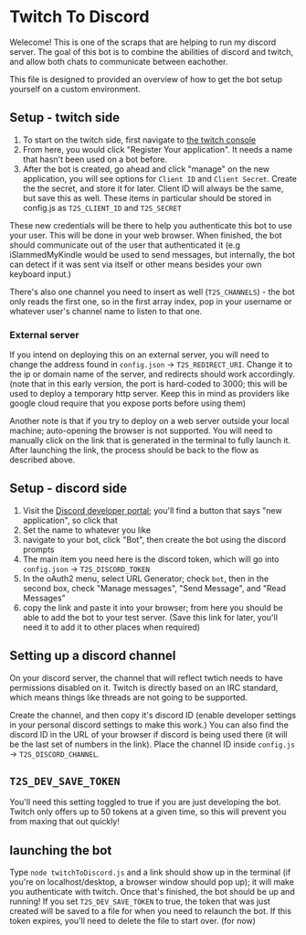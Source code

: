# Twitch To Discord

Welecome! This is one of the scraps that are helping to run my discord server. The goal of this bot is to combine the abilities of discord and twitch, and allow both chats to communicate between eachother.

This file is designed to provided an overview of how to get the bot setup yourself on a custom environment.

## Setup - twitch side

1. To start on the twitch side, first navigate to [the twitch console](https://dev.twitch.tv/console)
1. From here, you would click "Register Your application". It needs a name that hasn't been used on a bot before.
1. After the bot is created, go ahead and click "manage" on the new application, you will see options for `Client ID` and `Client Secret`. Create the the secret, and store it for later. Client ID will always be the same, but save this as well. These items in particular should be stored in config.js as `T2S_CLIENT_ID` and `T2S_SECRET`

These new credentials will be there to help you authenticate this bot to use your user. This will be done in your web browser. When finished, the bot should communicate out of the user that authenticated it (e.g iSlammedMyKindle would be used to send messages, but internally, the bot can detect if it was sent via itself or other means besides your own keyboard input.)

There's also one channel you need to insert as well (`T2S_CHANNELS`) - the bot only reads the first one, so in the first array index, pop in your username or whatever user's channel name to listen to that one.

### External server

If you intend on deploying this on an external server, you will need to change the address found in `config.json` -> `T2S_REDIRECT_URI`. Change it to the ip or domain name of the server, and redirects should work accordingly. (note that in this early version, the port is hard-coded to 3000; this will be used to deploy a temporary http server. Keep this in mind as providers like google cloud require that you expose ports before using them)

Another note is that if you try to deploy on a web server outside your local machine; auto-opening the browser is not supported. You will need to manually click on the link that is generated in the terminal to fully launch it. After launching the link, the process should be back to the flow as described above.

## Setup - discord side

1. Visit the [Discord developer portal](https://discord.com/developers/applications); you'll find a button that says "new application", so click that
1. Set the name to whatever you like
1. navigate to your bot, click "Bot", then create the bot using the discord prompts
1. The main item you need here is the discord token, which will go into `config.json` -> `T2S_DISCORD_TOKEN`
1. In the oAuth2 menu, select URL Generator; check `bot`, then in the second box, check "Manage messages", "Send Message", and "Read Messages"
1. copy the link and paste it into your browser; from here you should be able to add the bot to your test server. (Save this link for later, you'll need it to add it to other places when required)

## Setting up a discord channel

On your discord server, the channel that will reflect twtich needs to have permissions disabled on it. Twitch is directly based on an IRC standard, which means things like threads are not going to be supported.

Create the channel, and then copy it's discord ID (enable developer settings in your personal discord settings to make this work.) You can also find the discord ID in the URL of your browser if discord is being used there (it will be the last set of numbers in the link). Place the channel ID inside `config.js` -> `T2S_DISCORD_CHANNEL`.

## `T2S_DEV_SAVE_TOKEN`

You'll need this setting toggled to true if you are just developing the bot. Twitch only offers up to 50 tokens at a given time, so this will prevent you from maxing that out quickly!

## launching the bot

Type `node twitchToDiscord.js` and a link should show up in the terminal (if you're on localhost/desktop, a browser window should pop up); it will make you authenticate with twitch. Once that's finished, the bot should be up and running! If you set `T2S_DEV_SAVE_TOKEN` to true, the token that was just created will be saved to a file for when you need to relaunch the bot. If this token expires, you'll need to delete the file to start over. (for now)